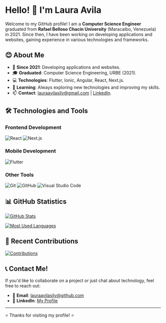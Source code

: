 # Hello! 👋 I'm Laura Avila

Welcome to my GitHub profile! I am a **Computer Science Engineer** graduated from **Rafael Belloso Chacín University** (Maracaibo, Venezuela) in 2021. Since then, I have been working on developing applications and websites, gaining experience in various technologies and frameworks.

## 😊 About Me

- 📅 **Since 2021**: Developing applications and websites.
- 🎓 **Graduated**: Computer Science Engineering, URBE (2021).
- 💻 **Technologies**: Flutter, Ionic, Angular, React, Next.js.
- 🌱 **Learning**: Always exploring new technologies and improving my skills.
- 📫 **Contact**: lauraavilasilv@gmail.com | [LinkedIn](https://www.linkedin.com/in/laura-avila-silva-403b841b6/).
<!-- | [Portfolio](https://lauraavila.com). -->

## 🛠️ Technologies and Tools

### Frontend Development
![React](https://img.shields.io/badge/React-61DAFB?style=for-the-badge&logo=react&logoColor=black)
![Next.js](https://img.shields.io/badge/Next.js-000000?style=for-the-badge&logo=next.js&logoColor=white)

### Mobile Development
![Flutter](https://img.shields.io/badge/Flutter-02569B?style=for-the-badge&logo=flutter&logoColor=white)

### Other Tools
![Git](https://img.shields.io/badge/Git-F05032?style=for-the-badge&logo=git&logoColor=white)
![GitHub](https://img.shields.io/badge/GitHub-181717?style=for-the-badge&logo=github&logoColor=white)
![Visual Studio Code](https://img.shields.io/badge/VS_Code-007ACC?style=for-the-badge&logo=visual-studio-code&logoColor=white)

<!-- ## 📂 Featured Projects

### 1. [Task Management System](https://github.com/lauraavila/task-manager)
- **Description**: A web application for managing daily tasks.
- **Technologies**: React, Next.js, TailwindCSS.
- **Achievements**: Improved user productivity by 30%.

### 2. [News App](https://github.com/lauraavila/news-app)
- **Description**: A mobile app for reading real-time news.
- **Technologies**: Flutter, Firebase.
- **Achievements**: Over 1,000 downloads on Google Play. -->

## 📊 GitHub Statistics

[![GitHub Stats](https://github-readme-stats.vercel.app/api?username=lauritaila&show_icons=true&theme=radical)](https://github.com/lauritaila)

[![Most Used Languages](https://github-readme-stats.vercel.app/api/top-langs/?username=lauritaila&layout=compact&theme=radical)](https://github.com/lauritaila)

## 🌟 Recent Contributions

[![Contributions](https://github-readme-activity-graph.vercel.app/graph?username=lauritaila&theme=github)](https://github.com/lauritaila)

## 📞 Contact Me!

If you'd like to collaborate on a project or just chat about technology, feel free to reach out:

- 📧 **Email**: [lauraavilasilv@github.com](mailto:lauraavilasilv@example.com)
- 💼 **LinkedIn**: [My Profile](https://www.linkedin.com/in/laura-avila-silva-403b841b6)
<!-- - 🌐 **Portfolio**: [lauraavila.com](https://lauraavila.com) -->

---

⭐️ Thanks for visiting my profile! ⭐️